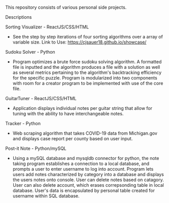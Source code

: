 This repository consists of various personal side projects.

Descriptions

Sorting Visualizer - ReactJS/CSS/HTML
  - See the step by step iterations of four sorting algorithms over a array of variable size. 
  Link to Use:
  https://cjsauer18.github.io/showcase/
 
Sudoku Solver - Python
- Program optimizes a brute force sudoku solving algorithm. A formatted file is inputted and the algorithm produces a file with a solution as
well as several metrics pertaining to the algorithm's backtracking efficiency for the specific puzzle. Program is modularized into two components with room for a creator program to be implemented with use of the core file. 

GuitarTuner - ReactJS/CSS/HTML
  - Application displays individual notes per guitar string that allow for tuning with the ability to have interchangeable notes.

Tracker - Python
  - Web scraping algorithm that takes COVID-19 data from Michigan.gov and displays case report per county based on user input.

Post-it Note - Python/mySQL
  - Using a mySQL database and mysqldb connector for python, the note taking program establishes a connection to a local database, and prompts a user to enter username to log into account. Program lets users add notes characterized by category into a database and displays the users notes onto console. User can delete notes based on catagory. User can also delete account, which erases correpsonding table in local database. User's data is encapsulated by personal table created for username within SQL database. 
